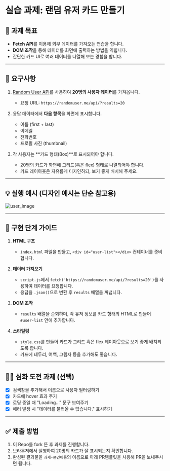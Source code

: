 # 실습 과제: 랜덤 유저 카드 만들기

## 🎯 과제 목표

- **Fetch API**를 이용해 외부 데이터를 가져오는 연습을 합니다.
- **DOM 조작**을 통해 데이터를 화면에 출력하는 방법을 익힙니다.
- 간단한 카드 UI로 여러 데이터를 나열해 보는 경험을 합니다.

---

## 📌 요구사항

1. [Random User API](https://randomuser.me/)를 사용하여 **20명의 사용자 데이터**를 가져옵니다.

   - 요청 URL: `https://randomuser.me/api/?results=20`

2. 응답 데이터에서 **다음 항목**을 화면에 표시합니다.

   - 이름 (first + last)
   - 이메일
   - 전화번호
   - 프로필 사진 (thumbnail)

3. 각 사용자는 **카드 형태(Box)**로 표시되어야 합니다.
   - 20명의 카드가 화면에 그리드(혹은 flex) 형태로 나열되어야 합니다.
   - 카드 레이아웃은 자유롭게 디자인하되, 보기 좋게 배치해 주세요.

---

## 💡 실행 예시 (디자인 예시는 단순 참고용)

![user_image](user.png)

---

## 🚀 구현 단계 가이드

1. **HTML 구조**

   - `index.html` 파일을 만들고, `<div id="user-list"></div>` 컨테이너를 준비합니다.

2. **데이터 가져오기**

   - `script.js`에서 `fetch('https://randomuser.me/api/?results=20')`를 사용하여 데이터를 요청합니다.
   - 응답을 `.json()`으로 변환 후 `results` 배열을 꺼냅니다.

3. **DOM 조작**

   - `results` 배열을 순회하며, 각 유저 정보를 카드 형태의 HTML로 만들어 `#user-list` 안에 추가합니다.

4. **스타일링**
   - `style.css`를 만들어 카드가 그리드 혹은 flex 레이아웃으로 보기 좋게 배치되도록 합니다.
   - 카드에 테두리, 여백, 그림자 등을 추가해도 좋습니다.

---

## 🧑‍💻 심화 도전 과제 (선택)

- [x] 검색창을 추가해서 이름으로 사용자 필터링하기
- [x] 카드에 hover 효과 주기
- [x] 로딩 중일 때 "Loading..." 문구 보여주기
- [x] 에러 발생 시 "데이터를 불러올 수 없습니다." 표시하기

---

## ✅ 제출 방법
1. 이 Repo를 fork 뜬 후 과제를 진행합니다.
2. 브라우저에서 실행하여 20명의 카드가 잘 표시되는지 확인합니다.
3. 완성된 결과물을 `과제-본인이름`의 이름으로 아래 PR템플릿을 사용해 PR을 보내주시면 됩니다.

